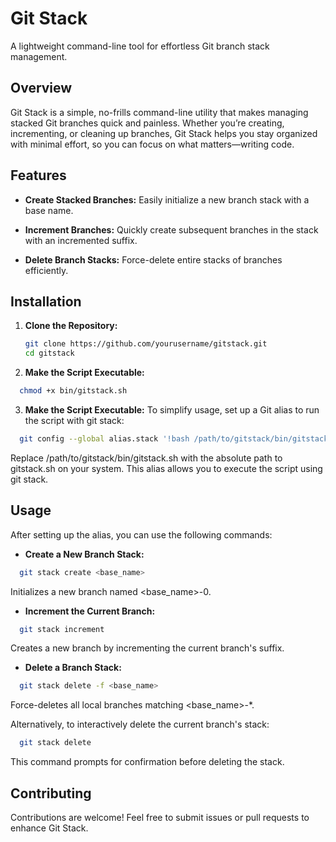 # Git Stack

A lightweight command-line tool for effortless Git branch stack management.

## Overview

Git Stack is a simple, no-frills command-line utility that makes managing stacked Git branches quick and painless. Whether you’re creating, incrementing, or cleaning up branches, Git Stack helps you stay organized with minimal effort, so you can focus on what matters—writing code.

## Features

- **Create Stacked Branches:** Easily initialize a new branch stack with a base name.

- **Increment Branches:** Quickly create subsequent branches in the stack with an incremented suffix.

- **Delete Branch Stacks:** Force-delete entire stacks of branches efficiently.

## Installation

1. **Clone the Repository:**

   ```bash
   git clone https://github.com/yourusername/gitstack.git
   cd gitstack
   ```

2. **Make the Script Executable:**

```bash
  chmod +x bin/gitstack.sh
```

3. **Make the Script Executable:**
   To simplify usage, set up a Git alias to run the script with git stack:

```bash
  git config --global alias.stack '!bash /path/to/gitstack/bin/gitstack.sh'
```

Replace /path/to/gitstack/bin/gitstack.sh with the absolute path to gitstack.sh on your system. This alias allows you to execute the script using git stack.

## Usage

After setting up the alias, you can use the following commands:

- **Create a New Branch Stack:**

```bash
  git stack create <base_name>
```

Initializes a new branch named <base_name>-0.

- **Increment the Current Branch:**

```bash
  git stack increment
```

Creates a new branch by incrementing the current branch's suffix.

- **Delete a Branch Stack:**

```bash
  git stack delete -f <base_name>
```

Force-deletes all local branches matching <base_name>-\*.

Alternatively, to interactively delete the current branch's stack:

```bash
  git stack delete
```

This command prompts for confirmation before deleting the stack.

## Contributing

Contributions are welcome! Feel free to submit issues or pull requests to enhance Git Stack.
